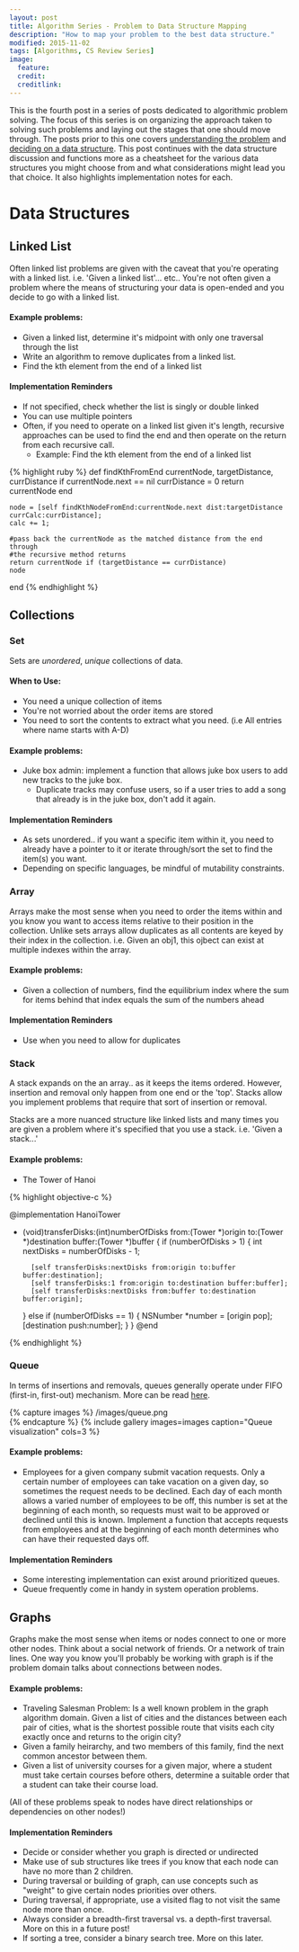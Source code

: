 ```yaml
---
layout: post
title: Algorithm Series - Problem to Data Structure Mapping
description: "How to map your problem to the best data structure."
modified: 2015-11-02
tags: [Algorithms, CS Review Series]
image:
  feature: 
  credit: 
  creditlink: 
---
```


This is the fourth post in a series of posts dedicated to algorithmic problem solving. The focus of this series is on organizing the approach taken to solving such problems and laying out the stages that one should move through. The posts prior to this one covers [understanding the problem](http://yaunch.io/data-structures-algorithms-review-2/) and [deciding on a data structure](http://yaunch.io/data-structures-algorithms-review-3/). This post continues with the data structure discussion and functions more as a cheatsheet for the various data structures you might choose from and what considerations might lead you that choice. It also highlights implementation notes for each.

# Data Structures

## Linked List

Often linked list problems are given with the caveat that you're operating with a linked list. i.e. 'Given a linked list'... etc.. You're not often given a problem where the means of structuring your data is open-ended and you decide to go with a linked list.

#### Example problems:

* Given a linked list, determine it's midpoint with only one traversal through the list
* Write an algorithm to remove duplicates from a linked list.
* Find the kth element from the end of a linked list

#### Implementation Reminders

* If not specified, check whether the list is singly or double linked
* You can use multiple pointers
* Often, if you need to operate on a linked list given it's length, recursive approaches can be used to find the end and then operate on the return from each recursive call.
	* Example: Find the kth element from the end of a linked list

{% highlight ruby %}
def findKthFromEnd currentNode, targetDistance, currDistance
	if currentNode.next == nil
		currDistance = 0
		return currentNode
	end

	node = [self findKthNodeFromEnd:currentNode.next dist:targetDistance currCalc:currDistance];
	calc += 1;

	#pass back the currentNode as the matched distance from the end through 
	#the recursive method returns
	return currentNode if (targetDistance == currDistance)	
	node 
end
{% endhighlight %}

## Collections

### Set

Sets are *unordered*, *unique* collections of data. 

#### When to Use:

* You need a unique collection of items
* You're not worried about the order items are stored
* You need to sort the contents to extract what you need. (i.e All entries where name starts with A-D)

#### Example problems:

* Juke box admin: implement a function that allows juke box users to add new tracks to the juke box.
	* Duplicate tracks may confuse users, so if a user tries to add a song that already is in the juke box, don't add it again.

#### Implementation Reminders

* As sets unordered.. if you want a specific item within it, you need to already have a pointer to it or iterate through/sort the set to find the item(s) you want.
* Depending on specific languages, be mindful of mutability constraints.

### Array

Arrays make the most sense when you need to order the items within and you know you want to access items relative to their position in the collection. Unlike sets arrays allow duplicates as all contents are keyed by their index in the collection. i.e. Given an obj1, this ojbect can exist at multiple indexes within the array.

#### Example problems:

* Given a collection of numbers, find the equilibrium index where the sum for items behind that index equals the sum of the numbers ahead

#### Implementation Reminders
* Use when you need to allow for duplicates

### Stack

A stack expands on the an array.. as it keeps the items ordered. However, insertion and removal only happen from one end or the 'top'. Stacks allow you implement problems that require that sort of insertion or removal.

Stacks are a more nuanced structure like linked lists and many times you are given a problem where it's specified that you use a stack. i.e. 'Given a stack...'

#### Example problems:

* The Tower of Hanoi

{% highlight objective-c %}

@implementation HanoiTower

- (void)transferDisks:(int)numberOfDisks from:(Tower *)origin to:(Tower *)destination buffer:(Tower *)buffer {
    if (numberOfDisks > 1) {
        int nextDisks = numberOfDisks - 1;

        [self transferDisks:nextDisks from:origin to:buffer buffer:destination];
        [self transferDisks:1 from:origin to:destination buffer:buffer];
        [self transferDisks:nextDisks from:buffer to:destination buffer:origin];
    } else if (numberOfDisks == 1) {
        NSNumber *number = [origin pop];
        [destination push:number];
    }
}
@end

{% endhighlight %}

### Queue

In terms of insertions and removals, queues generally operate under FIFO (first-in, first-out) mechanism. More can be read [here](https://en.wikipedia.org/wiki/Queue_(abstract_data_type)).

{% capture images %}
	/images/queue.png		
{% endcapture %}
{% include gallery images=images caption="Queue visualization" cols=3 %}

#### Example problems:
* Employees for a given company submit vacation requests. Only a certain number of employees can take vacation on a given day, so sometimes the request needs to be declined. Each day of each month allows a varied number of employees to be off, this number is set at the beginning of each month, so requests must wait to be approved or declined until this is known. Implement a function that accepts requests from employees and at the beginning of each month determines who can have their requested days off.

#### Implementation Reminders
* Some interesting implementation can exist around prioritized queues.
* Queue frequently come in handy in system operation problems.

## Graphs

Graphs make the most sense when items or nodes connect to one or more other nodes. Think about a social network of friends. Or a network of train lines. One way you know you'll probably be working with graph is if the problem domain talks about connections between nodes.

#### Example problems:
* Traveling Salesman Problem: Is a well known problem in the graph algorithm domain. Given a list of cities and the distances between each pair of cities, what is the shortest possible route that visits each city exactly once and returns to the origin city? 
* Given a family heirarchy, and two members of this family, find the next common ancestor between them.
* Given a list of university courses for a given major, where a student must take certain courses before others, determine a suitable order that a student can take their course load.

(All of these problems speak to nodes have direct relationships or dependencies on other nodes!)

#### Implementation Reminders

* Decide or consider whether you graph is directed or undirected
* Make use of sub structures like trees if you know that each node can have no more than 2 children.
* During traversal or building of graph, can use concepts such as "weight" to give certain nodes priorities over others.
* During traversal, if appropriate, use a visited flag to not visit the same node more than once.
* Always consider a breadth-first traversal vs. a depth-first traversal. More on this in a future post!
* If sorting a tree, consider a binary search tree. More on this later.


